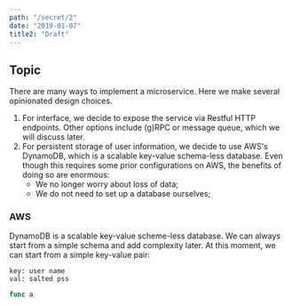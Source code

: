 ```yaml
---
path: "/secret/2"
date: "2019-01-07"
title2: "Draft"
---
```


## Topic

There are many ways to implement a microservice. Here we make several opinionated design choices. 

1. For interface, we decide to expose the service via Restful HTTP endpoints. Other options include (g)RPC or message queue, which we will discuss later. 
2. For persistent storage of user information, we decide to use AWS's DynamoDB, which is a scalable key-value schema-less database. Even though this requires some prior configurations on AWS, the benefits of doing so are enormous:
    * We no longer worry about loss of data;
    * We do not need to set up a database ourselves;

### 

### AWS

DynamoDB is a scalable key-value scheme-less database. We can always start from a simple schema and add complexity later. At this moment, we can start from a simple key-value pair:  

```
key: user name
val: salted pss
```

```go
func a
```